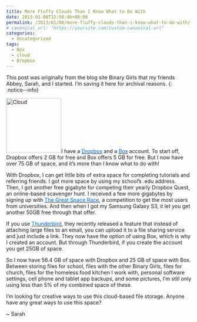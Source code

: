 ```yaml
---
title: More Fluffy Clouds Than I Know What to Do With
date: 2013-01-08T15:58:46+00:00
permalink: /2013/01/08/more-fluffy-clouds-than-i-know-what-to-do-with/
# canonical_url: "https://yoursite.com/custom-canonical-url"
categories:
  - Uncategorized
tags:
  - Box
  - cloud
  - Dropbox
---
```


This post was originally from the blog site Binary Girls that my friends Abbey, Sarah, and I started. I’m saving it here for archival reasons.
{: .notice--info}

<img class="alignright size-full wp-image-299" src="/assets/images/cloudicon.png" alt="Cloud" width="150" height="150" />I have a <a href="http://www.dropbox.com" target="_blank" rel="noopener noreferrer"><u><span style="color: #0066cc;">Dropbox</span></u></a> and a <a href="http://www.box.com" target="_blank" rel="noopener noreferrer"><u><span style="color: #0066cc;">Box</span></u></a> account. To start off, Dropbox offers 2 GB for free and Box offers 5 GB for free. But I now have over 75 GB of space, and it&#8217;s more than I know what to do with!<!--more-->

With Dropbox, I can get little bits of extra space for completing tutorials and referring friends. I got more space by using my school&#8217;s .edu address.  Then, I got another free gigabyte for competing their yearly Dropbox Quest, an online-based scavenger hunt. I received a few more gigabytes by signing up with <a href="https://www.dropbox.com/spacerace" target="_blank" rel="noopener noreferrer"><u><span style="color: #0066cc;">The Great Space Race</span></u></a>, a competition to get the most users from universities. And then when I got my Samsung Galaxy S3, it let you get another 50GB free through that offer.

If you use <a href="http://www.mozilla.org/en-US/thunderbird" target="_blank" rel="noopener noreferrer"><u><span style="color: #0066cc;">Thunderbird</span></u></a>, they recently released a feature that instead of attaching large files to an email, you can upload it to a file sharing service and just include a link. They now have the option of using Box, which is why I created an account. But through Thunderbird, if you create the account you get 25GB of space.

So I now have 56.4 GB of space with Dropbox and 25 GB of space with Box. Between storing files for school, files with the other Binary Girls, files for church, files for the homeless food kitchen I work with, personal software settings, cell phone and tablet app backups, and some pictures, I&#8217;m still only using less than 5% of my combined space of these.

I&#8217;m looking for creative ways to use this cloud-based file storage. Anyone have any great ways to use this space?

~ Sarah
